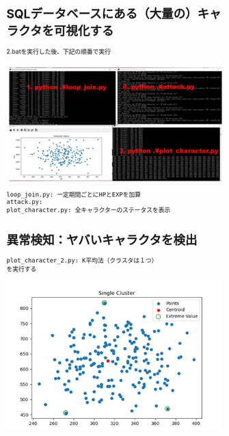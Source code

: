 # SQLデータベースにある（大量の）キャラクタを可視化する

2.batを実行した後、下記の順番で実行

<img src="gamen.jpg">

<pre>
loop_join.py: 一定期間ごとにHPとEXPを加算
attack.py: 
plot_character.py: 全キャラクターのステータスを表示
</pre>

# 異常検知：ヤバいキャラクタを検出
<pre>
plot_character_2.py: K平均法（クラスタは１つ）
を実行する
</pre>
<img src="km.png">
